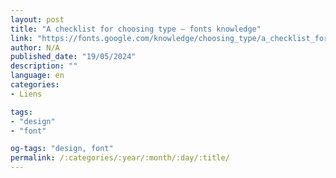 ```yaml
---
layout: post
title: "A checklist for choosing type – fonts knowledge"
link: "https://fonts.google.com/knowledge/choosing_type/a_checklist_for_choosing_type"
author: N/A
published_date: "19/05/2024"
description: ""
language: en
categories:
- Liens

tags:
- "design"
- "font"

og-tags: "design, font"
permalink: /:categories/:year/:month/:day/:title/
---
```

